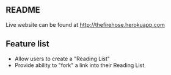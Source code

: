 ## README

Live website can be found at http://thefirehose.herokuapp.com


## Feature list
* Allow users to create a "Reading List"
* Provide ability to "fork" a link into their Reading List

